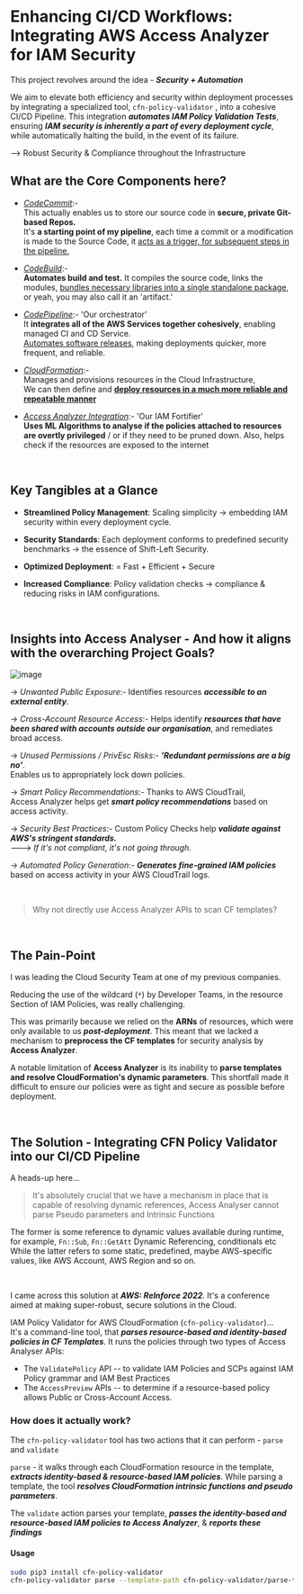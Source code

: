 # Enhancing CI/CD Workflows: Integrating AWS Access Analyzer for IAM Security

This project revolves around the idea - **_Security + Automation_**  

We aim to elevate both efficiency and security within deployment processes by integrating a specialized tool, `cfn-policy-validator` , into a cohesive CI/CD Pipeline. This integration _**automates IAM Policy Validation Tests**_, ensuring **_IAM security is inherently a part of every deployment cycle_**, while automatically halting the build, in the event of its failure.  

--> Robust Security & Compliance throughout the Infrastructure


## What are the Core Components here?

- _<ins>CodeCommit</ins>_:- </br>
 This actually enables us to store our source code in **secure, private Git-based Repos.** </br> It's **a starting point of my pipeline**, each time a commit or a modification is made to the Source Code, it <ins>acts as a trigger, for subsequent steps in the pipeline.</ins>
  
- _<ins>CodeBuild</ins>_:-</br>**Automates build and test.** It compiles the source code, links the modules, <ins>bundles necessary libraries into a single standalone package</ins>, or yeah, you may also call it an 'artifact.'

- _<ins>CodePipeline</ins>_:- 'Our orchestrator' </br>
It **integrates all of the AWS Services together cohesively**, enabling managed CI and CD Service. </br>
   <ins>Automates software releases</ins>, making deployments quicker, more frequent, and reliable.

- _<ins>CloudFormation</ins>_:- </br>Manages and provisions resources in the Cloud Infrastructure, </br> We can then define and <ins>**deploy resources in a much more reliable and repeatable manner**</ins> 

- _<ins>Access Analyzer Integration</ins>_:- 'Our IAM Fortifier'  </br> **Uses ML Algorithms to analyse if the policies attached to resources are overtly privileged** / or if they need to be pruned down. Also, helps check if the resources are exposed to the internet

</br>


## Key Tangibles at a Glance

- **Streamlined Policy Management**: Scaling simplicity -> embedding IAM security  within every deployment cycle.

- **Security Standards**: Each deployment  conforms to predefined security benchmarks -> the essence of Shift-Left Security.

- **Optimized Deployment**: = Fast + Efficient + Secure

- **Increased Compliance**: Policy validation checks -> compliance & reducing risks in IAM configurations.

</br>

## Insights into Access Analyser - And how it aligns with the overarching Project Goals?

![image](https://github.com/TanishkaMarrott/Integrating-AWS-IAM-Access-Analyzer-in-a-CI-CD-Pipeline/assets/78227704/13167157-1519-4296-a575-4dbbae7e1368)


 &rarr; _Unwanted Public Exposure_:- Identifies resources **_accessible to an external entity_**. </br>

  &rarr; _Cross-Account Resource Access_:- Helps identify ***resources that have been shared with accounts outside our organisation***, and remediates broad access. </br>

  &rarr; _Unused Permissions / PrivEsc Risks_:-  **_'Redundant permissions are a big no'_**. </br> Enables us to appropriately lock down policies. </br>

 &rarr; _Smart Policy Recommendations_:- Thanks to AWS CloudTrail, </br> Access Analyzer helps get **_smart policy recommendations_** based on access activity. </br>

 &rarr; _Security Best Practices_:- Custom Policy Checks help **_validate against AWS's stringent standards._** </br> ---> _If it's not compliant, it's not going through._ </br>

 &rarr; _Automated Policy Generation_:- **_Generates fine-grained IAM policies_** based on access activity in your AWS CloudTrail logs. </br>

</br>

>  Why not directly use Access Analyzer APIs to scan CF templates?
</br>

## The Pain-Point

I was leading the Cloud Security Team at one of my previous companies.    
  
Reducing the use of the wildcard (`*`) by Developer Teams, in the resource Section of IAM Policies, was really challenging.   
    
This was primarily because we relied on the **ARNs** of resources, which were only available to us _**post-deployment**_. This meant that we lacked a mechanism to **preprocess the CF templates** for security analysis by **Access Analyzer**.

A notable limitation of **Access Analyzer** is its inability to **parse templates and resolve CloudFormation's dynamic parameters**. This shortfall made it difficult to ensure our policies were as tight and secure as possible before deployment.

</br>

## The Solution - Integrating CFN Policy Validator into our CI/CD Pipeline 

A heads-up here... 

> It's absolutely crucial that we have a mechanism in place that is capable of resolving dynamic references, Access Analyser cannot parse Pseudo parameters and Intrinsic Functions

The former is some reference to dynamic values available during runtime, for example, `Fn::Sub`, `Fn::GetAtt` Dynamic Referencing, conditionals etc
While the latter refers to some static, predefined, maybe AWS-specific values, like AWS Account, AWS Region and so on.

</br>

I came across this solution at _**AWS: ReInforce 2022**._ It's a conference aimed at making super-robust, secure solutions in the Cloud.

IAM Policy Validator for AWS CloudFormation (`cfn-policy-validator`)...    
It's a command-line tool, that **_parses resource-based and identity-based policies in CF Templates_**. It runs the policies through two types of Access Analyser APIs:

- The `ValidatePolicy` API -- to  validate IAM Policies and SCPs against IAM Policy grammar and IAM Best Practices
- The `AccessPreview` APIs -- to determine if a resource-based policy allows Public or Cross-Account Access.

### How does it actually work?

The `cfn-policy-validator` tool has two actions that it can perform - `parse` and `validate`

`parse` - it walks through each CloudFormation resource in the template, **_extracts identity-based & resource-based IAM policies_**. While parsing a template, the tool **_resolves CloudFormation intrinsic functions  and pseudo parameters_**. 

The `validate` action parses your template, **_passes the identity-based and resource-based IAM policies to Access Analyzer_**, & **_reports these findings_**

#### Usage

```bash
sudo pip3 install cfn-policy-validator
cfn-policy-validator parse --template-path cfn-policy-validator/parse-template.json --region us-east-1
```

























